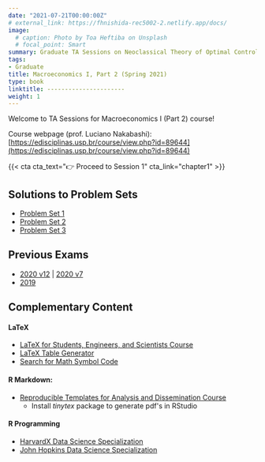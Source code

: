 ```yaml
---
date: "2021-07-21T00:00:00Z"
# external_link: https://fhnishida-rec5002-2.netlify.app/docs/
image:
  # caption: Photo by Toa Heftiba on Unsplash
  # focal_point: Smart
summary: Graduate TA Sessions on Neoclassical Theory of Optimal Control.
tags:
- Graduate
title: Macroeconomics I, Part 2 (Spring 2021)
type: book
linktitle: ----------------------
weight: 1
---
```



Welcome to TA Sessions for Macroeconomics I (Part 2) course!

Course webpage (prof. Luciano Nakabashi): [https://edisciplinas.usp.br/course/view.php?id=89644](https://edisciplinas.usp.br/course/view.php?id=89644)

{{< cta cta_text="👉 Proceed to Session 1" cta_link="chapter1" >}}



## Solutions to Problem Sets
- [Problem Set 1](Lista-1_Resolucao.pdf)
- [Problem Set 2](Lista-2_Resolucao.pdf)
- [Problem Set 3](Lista-3_Resolucao.pdf)


## Previous Exams
- [2020 v12](../Prova-2020_n12.pdf) | [2020 v7](../Prova-2020_n7.pdf)
- [2019](../Prova-2019.pdf)


## Complementary Content
#### LaTeX
- [LaTeX for Students, Engineers, and Scientists Course](https://www.edx.org/course/latex-for-students-engineers-and-scientists-2) 
- [LaTeX Table Generator](https://www.tablesgenerator.com/)
- [Search for Math Symbol Code](https://detexify.kirelabs.org/classify.html)

#### R Markdown:
- [Reproducible Templates for Analysis and Dissemination Course](https://www.coursera.org/learn/reproducible-templates-analysis)
  - Install _tinytex_ package to generate pdf's in RStudio

#### R Programming
- [HarvardX Data Science Specialization](https://www.edx.org/professional-certificate/harvardx-data-science?index=product&queryID=7c853e76cef8eaffced84cd6759b2af1&position=1)
- [John Hopkins Data Science Specialization](https://www.coursera.org/specializations/jhu-data-science)

